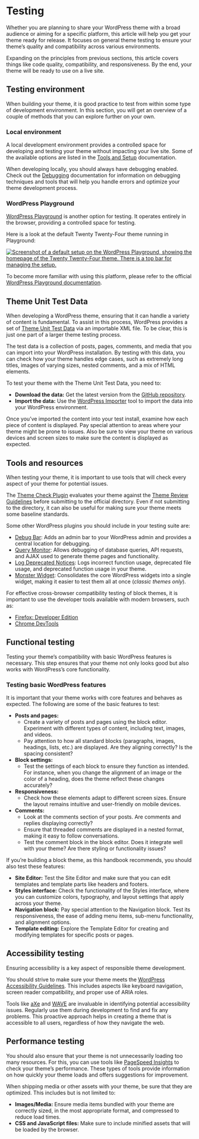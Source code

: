 # Testing

Whether you are planning to share your WordPress theme with a broad audience or aiming for a specific platform, this article will help you get your theme ready for release. It focuses on general theme testing to ensure your theme’s quality and compatibility across various environments. 

Expanding on the principles from previous sections, this article covers things like code quality, compatibility, and responsiveness. By the end, your theme will be ready to use on a live site.

## Testing environment

When building your theme, it is good practice to test from within some type of development environment. In this section, you will get an overview of a couple of methods that you can explore further on your own.

### Local environment

A local development environment provides a controlled space for developing and testing your theme without impacting your live site. Some of the available options are listed in the [Tools and Setup](https://developer.wordpress.org/themes/getting-started/tools-and-setup/) documentation.

When developing locally, you should always have debugging enabled. Check out the [Debugging](https://developer.wordpress.org/advanced-administration/debug/debug-wordpress/) documentation for information on debugging techniques and tools that will help you handle errors and optimize your theme development process.

### WordPress Playground

[WordPress Playground](https://wordpress.org/playground/) is another option for testing. It operates entirely in the browser, providing a controlled space for testing.

Here is a look at the default Twenty Twenty-Four theme running in Playground:

[![Screenshot of a default setup on the WordPress Playground, showing the homepage of the Twenty Twenty-Four theme. There is a top bar for managing the setup.](https://i0.wp.com/developer.wordpress.org/files/2024/02/wordpress-playground.webp?resize=2048%2C1055&ssl=1)](https://i0.wp.com/developer.wordpress.org/files/2024/02/wordpress-playground.webp?ssl=1)

To become more familiar with using this platform, please refer to the official [WordPress Playground documentation](https://wordpress.github.io/wordpress-playground/).

## Theme Unit Test Data

When developing a WordPress theme, ensuring that it can handle a variety of content is fundamental. To assist in this process, WordPress provides a set of [Theme Unit Test Data](https://github.com/WordPress/theme-test-data/blob/master/themeunittestdata.wordpress.xml) via an importable XML file. To be clear, this is just one part of a larger theme testing process.

The test data is a collection of posts, pages, comments, and media that you can import into your WordPress installation. By testing with this data, you can check how your theme handles edge cases, such as extremely long titles, images of varying sizes, nested comments, and a mix of HTML elements.

To test your theme with the Theme Unit Test Data, you need to:

*   **Download the data:** Get the latest version from the [GitHub repository](https://github.com/WordPress/theme-test-data/blob/master/themeunittestdata.wordpress.xml).
*   **Import the data:** Use the [WordPress Importer](https://wordpress.org/plugins/wordpress-importer/) tool to import the data into your WordPress environment.

Once you’ve imported the content into your test install, examine how each piece of content is displayed. Pay special attention to areas where your theme might be prone to issues. Also be sure to view your theme on various devices and screen sizes to make sure the content is displayed as expected.

## Tools and resources

When testing your theme, it is important to use tools that will check every aspect of your theme for potential issues. 

The [Theme Check Plugin](https://wordpress.org/plugins/theme-check/) evaluates your theme against the [Theme Review Guidelines](https://make.wordpress.org/themes/handbook/review/required/) before submitting to the official directory. Even if not submitting to the directory, it can also be useful for making sure your theme meets some baseline standards.

Some other WordPress plugins you should include in your testing suite are:

*   [Debug Bar](https://wordpress.org/plugins/debug-bar/): Adds an admin bar to your WordPress admin and provides a central location for debugging.
*   [Query Monitor](https://wordpress.org/plugins/query-monitor/): Allows debugging of database queries, API requests, and AJAX used to generate theme pages and functionality.
*   [Log Deprecated Notices](https://wordpress.org/plugins/log-deprecated-notices/): Logs incorrect function usage, deprecated file usage, and deprecated function usage in your theme.
*   [Monster Widget](https://wordpress.org/plugins/monster-widget/): Consolidates the core WordPress widgets into a single widget, making it easier to test them all at once (*classic themes only*).

For effective cross-browser compatibility testing of block themes, it is important to use the developer tools available with modern browsers, such as:

*   [Firefox: Developer Edition](https://www.mozilla.org/firefox/developer/)
*   [Chrome DevTools](https://developer.chrome.com/docs/devtools)

## Functional testing

Testing your theme’s compatibility with basic WordPress features is necessary. This step ensures that your theme not only looks good but also works with WordPress’s core functionality.

### Testing basic WordPress features

It is important that your theme works with core features and behaves as expected. The following are some of the basic features to test:

*   **Posts and pages:**
    *   Create a variety of posts and pages using the block editor. Experiment with different types of content, including text, images, and videos.
    *   Pay attention to how all standard blocks (paragraphs, images, headings, lists, etc.) are displayed. Are they aligning correctly? Is the spacing consistent?
*   **Block settings:**
    *   Test the settings of each block to ensure they function as intended. For instance, when you change the alignment of an image or the color of a heading, does the theme reflect these changes accurately?
*   **Responsiveness:**
    *   Check how these elements adapt to different screen sizes. Ensure the layout remains intuitive and user-friendly on mobile devices.
*   **Comments:**
    *   Look at the comments section of your posts. Are comments and replies displaying correctly?
    *   Ensure that threaded comments are displayed in a nested format, making it easy to follow conversations.
    *   Test the comment block in the block editor. Does it integrate well with your theme? Are there styling or functionality issues?

If you’re building a block theme, as this handbook recommends, you should also test these features:

*   **Site Editor:** Test the Site Editor and make sure that you can edit templates and template parts like headers and footers.
*   **Styles interface:** Check the functionality of the Styles interface, where you can customize colors, typography, and layout settings that apply across your theme.
*   **Navigation block:** Pay special attention to the Navigation block. Test its responsiveness, the ease of adding menu items, sub-menu functionality, and alignment options.
*   **Template editing:** Explore the Template Editor for creating and modifying templates for specific posts or pages.

## Accessibility testing

Ensuring accessibility is a key aspect of responsible theme development.

You should strive to make sure your theme meets the [WordPress Accessibility Guidelines](https://make.wordpress.org/accessibility/handbook/). This includes aspects like keyboard navigation, screen reader compatibility, and proper use of ARIA roles.

Tools like [aXe](https://www.deque.com/axe/) and [WAVE](https://wave.webaim.org/) are invaluable in identifying potential accessibility issues. Regularly use them during development to find and fix any problems. This proactive approach helps in creating a theme that is accessible to all users, regardless of how they navigate the web.

## Performance testing

You should also ensure that your theme is not unnecessarily loading too many resources. For this, you can use tools like [PageSpeed Insights](https://pagespeed.web.dev/) to check your theme’s performance. These types of tools provide information on how quickly your theme loads and offers suggestions for improvement.

When shipping media or other assets with your theme, be sure that they are optimized. This includes but is not limited to:

*   **Images/Media:** Ensure media items bundled with your theme are correctly sized, in the most appropriate format, and compressed to reduce load times.
*   **CSS and JavaScript files:** Make sure to include minified assets that will be loaded by the browser.